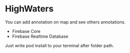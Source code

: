 # HighWaters

You can add annotation on map and see others annotations.

- Firebase Core
- Firebase Realtime Database

Just write pod install to your terminal after folder path.
